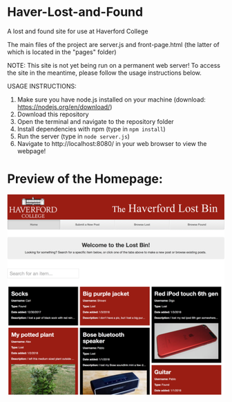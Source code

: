 # Haver-Lost-and-Found
A lost and found site for use at Haverford College

The main files of the project are server.js and front-page.html (the latter of which is located in the "pages" folder)

NOTE: This site is not yet being run on a permanent web server! To access the site in the meantime, please follow the usage instructions below.


USAGE INSTRUCTIONS:
1) Make sure you have node.js installed on your machine (download: https://nodejs.org/en/download/)
2) Download this repository
3) Open the terminal and navigate to the repository folder
4) Install dependencies with npm (type in `npm install`)
5) Run the server (type in `node server.js`)
6) Navigate to http://localhost:8080/ in your web browser to view the webpage!

# Preview of the Homepage:
![homepage preview](homepage.png)
